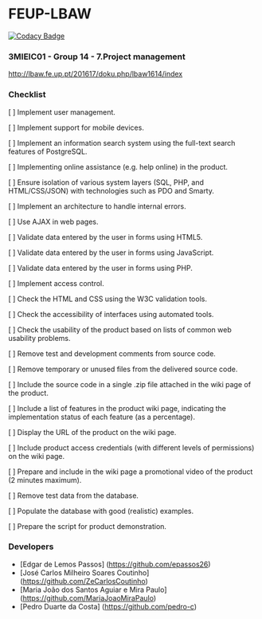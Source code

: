 # FEUP-LBAW

[![Codacy Badge](https://api.codacy.com/project/badge/Grade/7eecef04939b4eca9350a3a964269bee)](https://www.codacy.com?utm_source=github.com&amp;utm_medium=referral&amp;utm_content=pedro-c/FEUP-LBAW&amp;utm_campaign=Badge_Grade)

### 3MIEIC01 - Group 14 - 7.Project management
http://lbaw.fe.up.pt/201617/doku.php/lbaw1614/index

### Checklist

[ ] Implement user management.

[ ] Implement support for mobile devices.

[ ] Implement an information search system using the full-text search features of PostgreSQL.

[ ] Implementing online assistance (e.g. help online) in the product.

[ ] Ensure isolation of various system layers (SQL, PHP, and HTML/CSS/JSON) with technologies such as PDO and Smarty.

[ ] Implement an architecture to handle internal errors.

[ ] Use AJAX in web pages.

[ ] Validate data entered by the user in forms using HTML5.

[ ] Validate data entered by the user in forms using JavaScript.

[ ] Validate data entered by the user in forms using PHP.

[ ] Implement access control.

[ ] Check the HTML and CSS using the W3C validation tools.

[ ] Check the accessibility of interfaces using automated tools.

[ ] Check the usability of the product based on lists of common web usability problems.

[ ] Remove test and development comments from source code.

[ ] Remove temporary or unused files from the delivered source code.

[ ] Include the source code in a single .zip file attached in the wiki page of the product.

[ ] Include a list of features in the product wiki page, indicating the implementation status of each feature (as a percentage).

[ ] Display the URL of the product on the wiki page.

[ ] Include product access credentials (with different levels of permissions) on the wiki page.

[ ] Prepare and include in the wiki page a promotional video of the product (2 minutes maximum).

[ ] Remove test data from the database.

[ ] Populate the database with good (realistic) examples.

[ ] Prepare the script for product demonstration.

### Developers
* [Edgar de Lemos Passos] (https://github.com/epassos26)
* [José Carlos Milheiro Soares Coutinho] (https://github.com/ZeCarlosCoutinho)
* [Maria João dos Santos Aguiar e Mira Paulo] (https://github.com/MariaJoaoMiraPaulo)
* [Pedro Duarte da Costa] (https://github.com/pedro-c)
